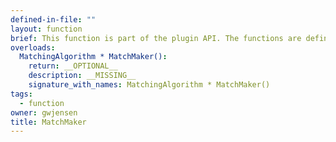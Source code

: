 ```yaml
---
defined-in-file: ""
layout: function
brief: This function is part of the plugin API. The functions are defined by a generic interface so that many different types of cameras can work with SnakeStrike and so that new cameras can use SnakeStrike without requiring re-compilation of the SnakeStrike codebase. More specifically, this function is a wrapper for the functions that the user can provide regarding how to assign points across cameras and across timesteps.
overloads:
  MatchingAlgorithm * MatchMaker():
    return: __OPTIONAL__
    description: __MISSING__
    signature_with_names: MatchingAlgorithm * MatchMaker()
tags:
  - function
owner: gwjensen
title: MatchMaker
---
```

